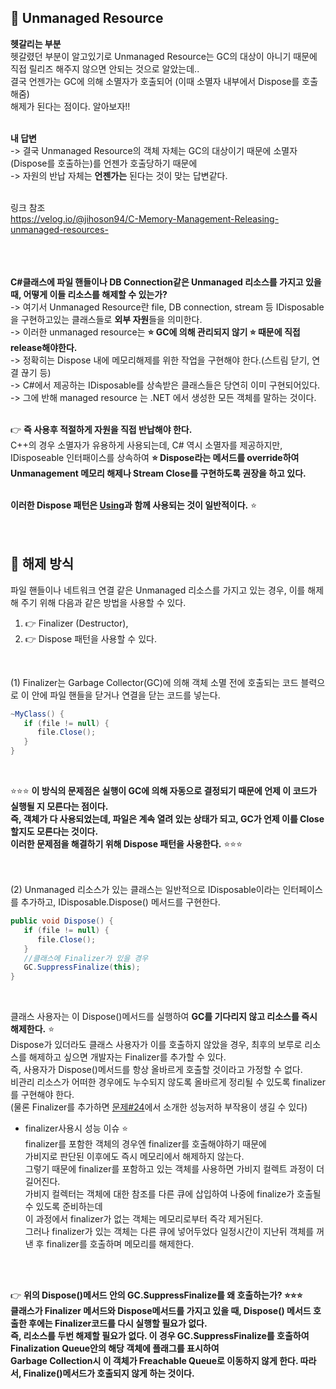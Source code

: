## 🔔 Unmanaged Resource

**헷갈리는 부분**<br>
헷갈렸던 부분이 알고있기로 Unmanaged Resource는 GC의 대상이 아니기 때문에<br>
직접 릴리즈 해주지 않으면 안되는 것으로 알았는데..<br>
결국 언젠가는 GC에 의해 소멸자가 호출되어 (이때 소멸자 내부에서 Dispose를 호출해줌) <br>
해제가 된다는 점이다. 알아보자!!<br>
<br>

**내 답변**<br>
-> 결국 Unmanaged Resource의 객체 자체는 GC의 대상이기 때문에 소멸자(Dispose를 호출하는)를 언젠가 호출당하기 때문에<br>
-> 자원의 반납 자체는 **언젠가는** 된다는 것이 맞는 답변같다.<br>
<br>

링크 참조<br> 
https://velog.io/@jihoson94/C-Memory-Management-Releasing-unmanaged-resources- <br>
<br>
<br>
<br>

**C#클래스에 파일 핸들이나 DB Connection같은 Unmanaged 리소스를 가지고 있을 때, 어떻게 이들 리소스를 해제할 수 있는가?**<br>
-> 여기서 Unmanaged Resource란 file, DB connection, stream 등 IDisposable 을 구현하고있는 클래스들로 **외부 자원**들을 의미한다.<br>
-> 이러한 unmanaged resource는 **⭐ GC에 의해 관리되지 않기 ⭐ 때문에 직접 release해야한다.**<br>
-> 정확히는 Dispose 내에 메모리해제를 위한 작업을 구현해야 한다.(스트림 닫기, 연결 끊기 등)<br>
-> C#에서 제공하는 IDisposable를 상속받은 클래스들은 당연히 이미 구현되어있다.<br>
-> 그에 반해 managed resource 는 .NET 에서 생성한 모든 객체를 말하는 것이다.<br>
<br>

👉 **즉 사용후 적절하게 자원을 직접 반납해야 한다.**<br>
C++의 경우 소멸자가 유용하게 사용되는데, C# 역시 소멸자를 제공하지만,<br>
IDisposeable 인터패이스를 상속하여 **⭐ Dispose라는 메서드를 override하여<br>
Unmanagement 메모리 해제나 Stream Close를 구현하도록 권장을 하고 있다.**<br>
<br>

**이러한 Dispose 패턴은 [Using](https://github.com/tlagmltjq11/CSharp_and_OOP/blob/main/C%23/Using.md)과 함께 사용되는 것이 일반적이다.** ⭐<br>
<br>
<br>

## 🔔 해제 방식
파일 핸들이나 네트워크 연결 같은 Unmanaged 리소스를 가지고 있는 경우, 이를 해제해 주기 위해 다음과 같은 방법을 사용할 수 있다.<br>
1. 👉 Finalizer (Destructor),<br>
2. 👉 Dispose 패턴을 사용할 수 있다.<br>
<br>

(1) Finalizer는 Garbage Collector(GC)에 의해 객체 소멸 전에 호출되는 코드 블력으로 이 안에 파일 핸들을 닫거나 연결을 닫는 코드를 넣는다.<br>

```c#
~MyClass() {
   if (file != null) { 
      file.Close(); 
   }
}
```
<br>

⭐⭐⭐ **이 방식의 문제점은 실행이 GC에 의해 자동으로 결정되기 때문에 언제 이 코드가 실행될 지 모른다는 점이다.<br>
즉, 객체가 다 사용되었는데, 파일은 계속 열려 있는 상태가 되고, GC가 언제 이를 Close할지도 모른다는 것이다.<br>
이러한 문제점을 해결하기 위해 Dispose 패턴을 사용한다.** ⭐⭐⭐<br>
<br>
<br>

(2) Unmanaged 리소스가 있는 클래스는 일반적으로 IDisposable이라는 인터페이스를 추가하고, IDisposable.Dispose() 메서드를 구현한다.<br>

```c#
public void Dispose() {
   if (file != null) { 
      file.Close(); 
   }
   //클래스에 Finalizer가 있을 경우
   GC.SuppressFinalize(this);
}
```
<br>

클래스 사용자는 이 Dispose()메서드를 실행하여 **GC를 기다리지 않고 리소스를 즉시 해제한다.** ⭐<br>
Dispose가 있더라도 클래스 사용자가 이를 호출하지 않았을 경우, 최후의 보루로 리소스를 해제하고 싶으면 개발자는 Finalizer를 추가할 수 있다.<br>
즉, 사용자가 Dispose()메서드를 항상 올바르게 호출할 것이라고 가정할 수 없다.<br>
비관리 리소스가 어떠한 경우에도 누수되지 않도록 올바르게 정리될 수 있도록 finalizer를 구현해야 한다.<br>
(물론 Finalizer를 추가하면 [문제#24](https://www.csharpstudy.com/algo/qa.aspx?Id=24&pg=0)에서 소개한 성능저하 부작용이 생길 수 있다)<br>

* finalizer사용시 성능 이슈 ⭐<br>
finalizer를 포함한 객체의 경우엔 finalizer를 호출해야하기 때문에<br>
가비지로 판단된 이후에도 즉시 메모리에서 해제하지 않는다.<br>
그렇기 때문에 finalizer를 포함하고 있는 객체를 사용하면 가비지 컬렉트 과정이 더 길어진다.<br>
가비지 컬렉터는 객체에 대한 참조를 다른 큐에 삽입하여 나중에 finalize가 호출될 수 있도록 준비하는데<br>
이 과정에서 finalizer가 없는 객체는 메모리로부터 즉각 제거된다.<br>
그러나 finalizer가 있는 객체는 다른 큐에 넣어두었다 일정시간이 지난뒤 객체를 꺼낸 후 finalizer를 호출하며 메모리를 해제한다.<br>
<br>
<br>

👉 **위의 Dispose()메서드 안의 GC.SuppressFinalize를 왜 호출하는가? ⭐⭐⭐<br>
클래스가 Finalizer 메서드와 Dispose메서드를 가지고 있을 때, Dispose() 메서드 호출한 후에는 Finalizer코드를 다시 실행할 필요가 없다.<br>
즉, 리소스를 두번 해제할 필요가 없다. 이 경우 GC.SuppressFinalize를 호출하여 Finalization Queue안의 해당 객체에 플래그를 표시하여<br>
Garbage Collection시 이 객체가 Freachable Queue로 이동하지 않게 한다. 따라서, Finalize()메서드가 호출되지 않게 하는 것이다.**<br>
<br>
<br>
